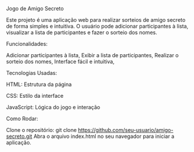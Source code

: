 Jogo de Amigo Secreto

Este projeto é uma aplicação web para realizar sorteios de amigo secreto de forma simples e intuitiva. O usuário pode adicionar participantes à lista, visualizar a lista de participantes e fazer o sorteio dos nomes.

Funcionalidades:

Adicionar participantes à lista,
Exibir a lista de participantes,
Realizar o sorteio dos nomes,
Interface fácil e intuitiva,

Tecnologias Usadas:

HTML: Estrutura da página

CSS: Estilo da interface

JavaScript: Lógica do jogo e interação

Como Rodar:

Clone o repositório:
git clone https://github.com/seu-usuario/amigo-secreto.git
Abra o arquivo index.html no seu navegador para iniciar a aplicação.
